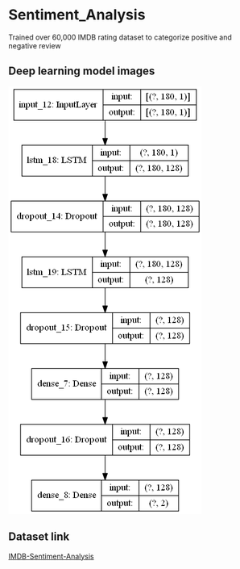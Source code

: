 # Sentiment_Analysis
 Trained over 60,000 IMDB rating dataset to categorize positive and negative review

## Deep learning model images
![model_architecture](static/model.png)

## Dataset link
[IMDB-Sentiment-Analysis](https://github.com/Ankit152/IMDB-sentiment-analysis)

